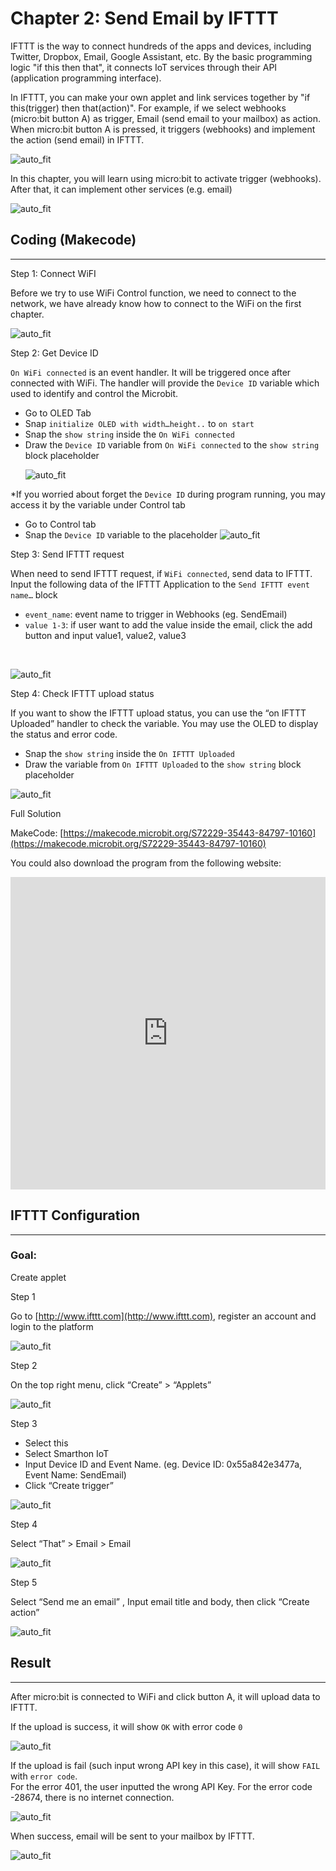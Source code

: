 # Chapter 2: Send Email by IFTTT


IFTTT is the way to connect hundreds of the apps and devices, including Twitter, Dropbox, Email, Google Assistant, etc. By the basic programming logic "if this then that", it connects IoT services through their API (application programming interface).<P> In IFTTT, you can make your own applet and link services together by "if this(trigger) then that(action)". For example, if we select webhooks (micro:bit button A) as trigger, Email (send email to your mailbox) as action. When micro:bit button A is pressed, it triggers (webhooks) and implement the action (send email) in IFTTT.<BR><P>
![auto_fit](images/Ch2/Ch2_des1.png)<P>
In this chapter, you will learn using micro:bit to activate trigger (webhooks). After that, it can implement other services (e.g. email)<BR><P>
![auto_fit](images/Ch2-Fix/Ch2-Fix_p8.png)<P>


## Coding (Makecode)
<HR>

<span id="subtitle" >Step 1: Connect WiFI</span><BR><P>
Before we try to use WiFi Control function, we need to connect to the network, we have already know how to connect to the WiFi on the first chapter. <BR><P>
![auto_fit](images/Ch2-Fix/Ch2-Fix_p1.png)<P>

<span id="subtitle" >Step 2: Get Device ID</span><BR><P>
`On WiFi connected` is an event handler. It will be triggered once after connected with WiFi. The handler will provide the `Device ID` variable which used to identify and control the Microbit. <P>
* Go to OLED Tab
* Snap `initialize OLED with width…height..` to `on start`
* Snap the `show string` inside the `On WiFi connected`
* Draw the `Device ID` variable from `On WiFi connected` to the `show string` block placeholder <BR><P>
![auto_fit](images/Ch2-Fix/Ch2-Fix_p1-1.png) <BR><P>

\*If you worried about forget the `Device ID` during program running, you may access it by the variable under Control tab
* Go to Control tab
* Snap the `Device ID` variable to the placeholder
![auto_fit](images/Ch2-Fix/Ch2-Fix_p3.png)<P>



<span id="subtitle" >Step 3: Send IFTTT request</span><BR><P>
When need to send IFTTT request, if `WiFi connected`, send data to IFTTT.
Input the following data of the IFTTT Application to the `Send IFTTT event name…` block <BR><P>

* `event_name`: event name to trigger in Webhooks (eg. SendEmail)
* `value 1-3`: if user want to add the value inside the email, click the add button and input value1, value2, value3 <BR>
<BR>

![auto_fit](images/Ch2-Fix/Ch2-Fix_p2.png)<P>




<span id="subtitle" >Step 4: Check IFTTT upload status</span><BR><P>
If you want to show the IFTTT upload status, you can use the “on IFTTT Uploaded” handler to check the variable. You may use the OLED to display the status and error code.<BR><P>
* Snap the `show string` inside the `On IFTTT Uploaded`
* Draw the variable from `On IFTTT Uploaded` to the `show string` block placeholder<P>

![auto_fit](images/Ch2/Ch2_p6.png)<P>



<span id="subtitle">Full Solution<BR><P>
MakeCode: [https://makecode.microbit.org/S72229-35443-84797-10160](https://makecode.microbit.org/S72229-35443-84797-10160)<BR><P>
You could also download the program from the following website:<BR>
<iframe src="https://makecode.microbit.org/S72229-35443-84797-10160" width="100%" height="500" frameborder="0"></iframe>

## IFTTT Configuration
<HR>
<H3>Goal:</H3>
Create applet<P>


<span id="subtitle" >Step 1</span><BR><P>
Go to [http://www.ifttt.com](http://www.ifttt.com), register an account and login to the platform<BR><P>
![auto_fit](images/Ch2-Fix/Ch2_ifttt1.png)<P>
<span id="subtitle" >Step 2</span><BR><P>
On the top right menu, click “Create” > “Applets”<BR><P>
![auto_fit](images/Ch2-Fix/Ch2_ifttt2.png)<P>
<span id="subtitle" >Step 3</span><BR><P>
* Select this
* Select Smarthon IoT 
* Input Device ID and Event Name. (eg. Device ID: 0x55a842e3477a, Event Name: SendEmail)
* Click “Create trigger” <BR><P>

![auto_fit](images/Ch2-Fix/Ch2-Fix_p5.png)<P>
<span id="subtitle" >Step 4</span><BR><P>
Select “That” > Email > Email<BR><P>
![auto_fit](images/Ch2-Fix/Ch2-Fix_p6.png)<P>
<span id="subtitle" >Step 5</span><BR><P>
Select “Send me an email” , Input email title and body, then click “Create action” <BR><P>
![auto_fit](images/Ch2-Fix/Ch2-Fix_p7.png)<P>




## Result
<HR>

After micro:bit is connected to WiFi and click button A, it will upload data to IFTTT.<BR><P>
If the upload is success, it will show `OK` with error code `0`<P>

![auto_fit](images/Ch2/Ch2_result1.png)<P>

If the upload is fail (such input wrong API key in this case), it will show `FAIL` with `error code`.<BR>
For the error 401, the user inputted the wrong API Key. For the error code -28674, there is no internet connection.<P>

![auto_fit](images/Ch2/Ch2_result1_1.png)<P>

When success, email will be sent to your mailbox by IFTTT.<BR><P>
![auto_fit](images/Ch2/Ch2_result2.png)<P>
